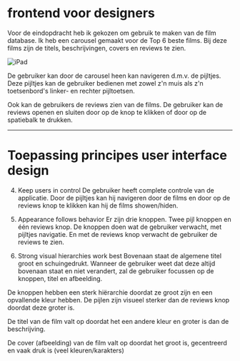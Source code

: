 # frontend voor designers

Voor de eindopdracht heb ik gekozen om gebruik te maken van  de film database. Ik heb een carousel gemaakt voor de Top 6  beste films. Bij deze films zijn de titels, beschrijvingen, covers en reviews te zien.

![iPad](/ipad.jpeg)

De gebruiker kan door de carousel heen kan navigeren d.m.v. de pijltjes. Deze pijltjes kan de gebruiker bedienen met zowel z'n muis als z'n toetsenbord's linker- en rechter pijltoetsen.

Ook kan de gebruikers de reviews zien van de films. De gebruiker kan de reviews openen en sluiten door op de knop te klikken of door op de spatiebalk te drukken.

-------------------------------
# Toepassing principes user interface design

4. Keep users in control
De gebruiker heeft complete controle van de applicatie. Door de pijltjes kan hij navigeren door de films en door op de reviews knop te klikken kan hij de films showen/hiden.

9. Appearance follows behavior
Er zijn drie knoppen. Twee pijl knoppen en één reviews knop. De knoppen doen wat de gebruiker verwacht, met pijltjes navigatie. En met de reviews knop verwacht de gebruiker de reviews te zien.

11. Strong visual hierarchies work best
Bovenaan staat de algemene titel groot en schuingedrukt. Wanneer de gebruiker weet dat deze altijd bovenaan staat en niet verandert, zal de gebruiker focussen op de knoppen, titel en afbeelding.

De knoppen hebben een sterk hiërarchie doordat ze groot zijn en een opvallende kleur hebben. De pijlen zijn visueel sterker dan de reviews knop doordat deze groter is.

De titel van de film valt op doordat het een andere kleur en groter is dan de beschrijving.

De cover (afbeelding) van de film valt op doordat het groot is, gecentreerd en vaak druk is (veel kleuren/karakters)
